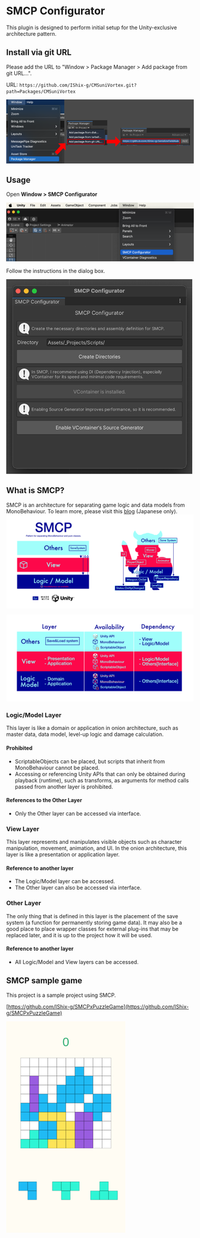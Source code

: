 # SMCP Configurator

This plugin is designed to perform initial setup for the Unity-exclusive architecture pattern.

## Install via git URL
Please add the URL to "Window > Package Manager > Add package from git URL...".

URL: `https://github.com/IShix-g/CMSuniVortex.git?path=Packages/CMSuniVortex`

![Package Manager](Docs/package_manager.png)

## Usage

Open **Window > SMCP Configurator**

![](Docs/src1.png)

Follow the instructions in the dialog box.

<img src="Docs/src2.png" width="500"/>

## What is SMCP?

SMCP is an architecture for separating game logic and data models from MonoBehaviour.
To learn more, please visit this [blog](https://qiita.com/IShix/items/5e1450ad8fb7f4a39f22) (Japanese only).
![](Docs/smpc.png)

![](Docs/smpc2.png)

### Logic/Model Layer
This layer is like a domain or application in onion architecture, such as master data, data model, level-up logic and damage calculation.

#### Prohibited
- ScriptableObjects can be placed, but scripts that inherit from MonoBehaviour cannot be placed.
- Accessing or referencing Unity APIs that can only be obtained during playback (runtime), such as transforms, as arguments for method calls passed from another layer is prohibited.

#### References to the Other Layer
- Only the Other layer can be accessed via interface.

### View Layer
This layer represents and manipulates visible objects such as character manipulation, movement, animation, and UI. In the onion architecture, this layer is like a presentation or application layer.

#### Reference to another layer
- The Logic/Model layer can be accessed.
- The Other layer can also be accessed via interface.

### Other Layer
The only thing that is defined in this layer is the placement of the save system (a function for permanently storing game data).
It may also be a good place to place wrapper classes for external plug-ins that may be replaced later, and it is up to the project how it will be used.

#### Reference to another layer
- All Logic/Model and View layers can be accessed.

## SMCP sample game

This project is a sample project using SMCP.

[https://github.com/IShix-g/SMCPxPuzzleGame](https://github.com/IShix-g/SMCPxPuzzleGame)

<img src="Docs/src3.png" width="320"/>